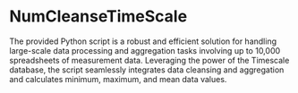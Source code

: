 # NumCleanseTimeScale
The provided Python script is a robust and efficient solution for handling large-scale data processing and aggregation tasks involving up to 10,000 spreadsheets of measurement data. Leveraging the power of the Timescale database, the script seamlessly integrates data cleansing and aggregation and calculates minimum, maximum, and mean data values.
